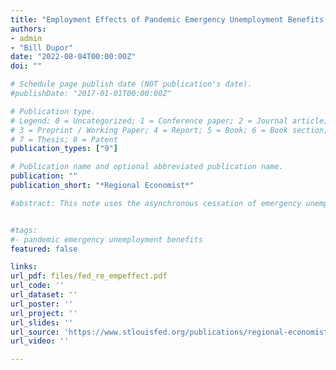 ```yaml
---
title: "Employment Effects of Pandemic Emergency Unemployment Benefits: Incentives Matter"
authors:
- admin
- "Bill Dupor"
date: "2022-08-04T00:00:00Z"
doi: ""

# Schedule page publish date (NOT publication's date).
#publishDate: "2017-01-01T00:00:00Z"

# Publication type.
# Legend: 0 = Uncategorized; 1 = Conference paper; 2 = Journal article;
# 3 = Preprint / Working Paper; 4 = Report; 5 = Book; 6 = Book section;
# 7 = Thesis; 8 = Patent
publication_types: ["9"]

# Publication name and optional abbreviated publication name.
publication: ""
publication_short: "*Regional Economist*"

#abstract: This note uses the asynchronous cessation of emergency unemployment benefits (EUB) in 2021 to investigate the jobs impact of ending unemployment benefits. While some states stopped providing EUB in September, other states stopped in June and July. Using the ces- sation month as an instrument, we estimate the causal effect on employment of reducing un- employment rolls. In the first three months following a state’s program termination, for every 100 person reduction in beneficiaries, state employment causally increased by about 35 per- sons. The effect is statistically different from zero and robust to a wide array of alternative specifications.


#tags:
#- pandemic emergency unemployment benefits
featured: false

links:
url_pdf: files/fed_re_empeffect.pdf
url_code: ''
url_dataset: ''
url_poster: ''
url_project: ''
url_slides: ''
url_source: 'https://www.stlouisfed.org/publications/regional-economist/2022/aug/employment-effects-pandemic-emergency-unemployment-benefits'
url_video: ''

---
```


